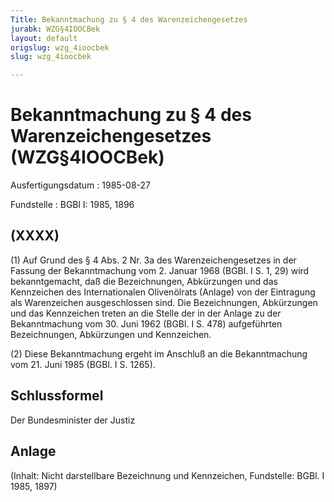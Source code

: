 ```yaml
---
Title: Bekanntmachung zu § 4 des Warenzeichengesetzes
jurabk: WZG§4IOOCBek
layout: default
origslug: wzg_4ioocbek
slug: wzg_4ioocbek

---
```


# Bekanntmachung zu § 4 des Warenzeichengesetzes (WZG§4IOOCBek)

Ausfertigungsdatum
:   1985-08-27

Fundstelle
:   BGBl I: 1985, 1896



## (XXXX)

(1) Auf Grund des § 4 Abs. 2 Nr. 3a des Warenzeichengesetzes in der
Fassung der Bekanntmachung vom 2. Januar 1968 (BGBl. I S. 1, 29) wird
bekanntgemacht, daß die Bezeichnungen, Abkürzungen und das Kennzeichen
des Internationalen Olivenölrats (Anlage) von der Eintragung als
Warenzeichen ausgeschlossen sind. Die Bezeichnungen, Abkürzungen und
das Kennzeichen treten an die Stelle der in der Anlage zu der
Bekanntmachung vom 30. Juni 1962 (BGBl. I S. 478) aufgeführten
Bezeichnungen, Abkürzungen und Kennzeichen.

(2) Diese Bekanntmachung ergeht im Anschluß an die Bekanntmachung vom
21\. Juni 1985 (BGBl. I S. 1265).


## Schlussformel

Der Bundesminister der Justiz


## Anlage

(Inhalt: Nicht darstellbare Bezeichnung und Kennzeichen,
Fundstelle: BGBl. I 1985, 1897)


